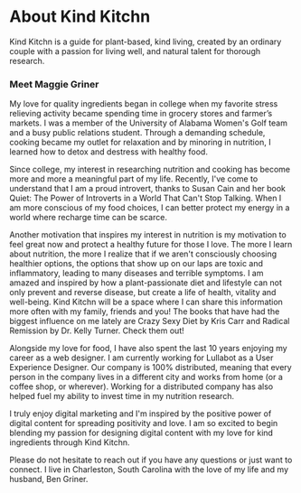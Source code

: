 # About Kind Kitchn


Kind Kitchn is a guide for plant-based, kind living, created by an ordinary couple with a passion for living well, and natural talent for thorough research.


### Meet Maggie Griner

My love for quality ingredients began in college when my favorite stress relieving activity became spending time in grocery stores and farmer’s markets. I was a member of the University of Alabama Women's Golf team and a busy public relations student. Through a demanding schedule, cooking became my outlet for relaxation and by minoring in nutrition, I learned how to detox and destress with healthy food. 

Since college, my interest in researching nutrition and cooking has become more and more a meaningful part of my life. Recently, I've come to understand that I am a proud introvert, thanks to Susan Cain and her book Quiet: The Power of Introverts in a World That Can't Stop Talking. When I am more conscious of my food choices, I can better protect my energy in a world where recharge time can be scarce. 

Another motivation that inspires my interest in nutrition is my motivation to feel great now and protect a healthy future for those I love. The more I learn about nutrition, the more I realize that if we aren't consciously choosing healthier options, the options that show up on our laps are toxic and inflammatory, leading to many diseases and terrible symptoms. I am amazed and inspired by how a plant-passionate diet and lifestyle can not only prevent and reverse disease, but create a life of health, vitality and well-being. Kind Kitchn will be a space where I can share this information more often with my family, friends and you! The books that have had the biggest influence on me lately are Crazy Sexy Diet by Kris Carr and Radical Remission by Dr. Kelly Turner. Check them out! 

Alongside my love for food, I have also spent the last 10 years enjoying my career as a web designer. I am currently working for Lullabot as a User Experience Designer. Our company is 100% distributed, meaning that every person in the company lives in a different city and works from home (or a coffee shop, or wherever). Working for a distributed company has also helped fuel my ability to invest time in my nutrition research.

I truly enjoy digital marketing and I'm inspired by the positive power of digital content for spreading positivity and love. I am so excited to begin blending my passion for designing digital content with my love for kind ingredients through Kind Kitchn.

Please do not hesitate to reach out if you have any questions or just want to connect. I live in Charleston, South Carolina with the love of my life and my husband, Ben Griner. 

